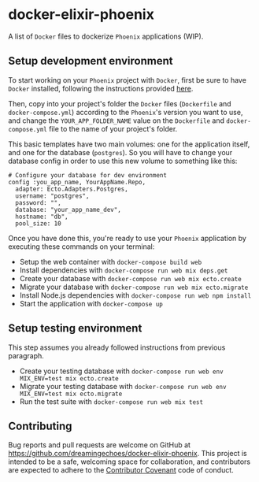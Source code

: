 # docker-elixir-phoenix

A list of `Docker` files to dockerize `Phoenix` applications (WIP).

## Setup development environment

To start working on your `Phoenix` project with `Docker`, first be sure to
have `Docker` installed, following the instructions provided [here](https://docs.docker.com/engine/installation/).

Then, copy into your project's folder the `Docker` files (`Dockerfile` and `docker-compose.yml`)
according to the `Phoenix`'s version you want to use, and change the `YOUR_APP_FOLDER_NAME`
value on the `Dockerfile` and `docker-compose.yml` file to the name of your project's folder.

This basic templates have two main volumes: one for the application itself, and one
for the database (`postgres`). So you will have to change your database config in
order to use this new volume to something like this:

```
# Configure your database for dev environment
config :you_app_name, YourAppName.Repo,
  adapter: Ecto.Adapters.Postgres,
  username: "postgres",
  password: "",
  database: "your_app_name_dev",
  hostname: "db",
  pool_size: 10
```

Once you have done this, you're ready to use your `Phoenix` application by executing
these commands on your terminal:

* Setup the web container with `docker-compose build web`
* Install dependencies with `docker-compose run web mix deps.get`
* Create your database with `docker-compose run web mix ecto.create`
* Migrate your database with `docker-compose run web mix ecto.migrate`
* Install Node.js dependencies with `docker-compose run web npm install`
* Start the application with `docker-compose up`

## Setup testing environment

This step assumes you already followed instructions from previous paragraph.

* Create your testing database with `docker-compose run web env MIX_ENV=test mix ecto.create`
* Migrate your testing database with `docker-compose run web env MIX_ENV=test mix ecto.migrate`
* Run the test suite with `docker-compose run web mix test`

## Contributing

Bug reports and pull requests are welcome on GitHub at https://github.com/dreamingechoes/docker-elixir-phoenix.
This project is intended to be a safe, welcoming space for collaboration, and contributors are expected to
adhere to the [Contributor Covenant](contributor-covenant.org) code of conduct.
